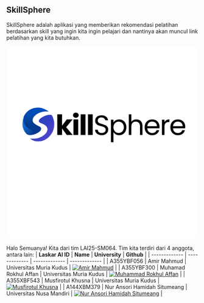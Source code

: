 ## SkillSphere
SkillSphere adalah aplikasi yang memberikan rekomendasi pelatihan berdasarkan skill yang ingin kita ingin pelajari dan nantinya akan muncul link pelatihan yang kita butuhkan. 
<p align="center">
  <img src="https://github.com/Skill-Sphere-Group/asset/blob/main/SkillSpher.png" />
</p>


Halo Semuanya! Kita dari tim LAI25-SM064. Tim kita terdiri dari 4 anggota, antara lain:
| **Laskar AI ID**  | **Name** | **University** | **Github** |
| ------------- | -------------  | -------------  | ------------- | 
| A355YBF056  | Amir Mahmud  | Universitas Muria Kudus  | [![Amir Mahmud](https://skillicons.dev/icons?i=github)](https://github.com/AmirRazer)  |
| A355YBF300  | Muhamad Rokhul Affan   | Universitas Muria Kudus   | [![Muhammad Rokhul Affan](https://skillicons.dev/icons?i=github)](https://github.com/rokhudev)  |
| A355XBF543  | Musfirotul Khusna    | Universitas Muria Kudus   | [![Musfirotul Khusna](https://skillicons.dev/icons?i=github)](https://github.com/Musfirotul17)  |
| A144XBM379  | Nur Ansori Hamidah Situmeang    | Universitas Nusa Mandiri   | [![Nur Ansori Hamidah Situmeang](https://skillicons.dev/icons?i=github)](https://github.com/hamidah-nr)  |
<!--
